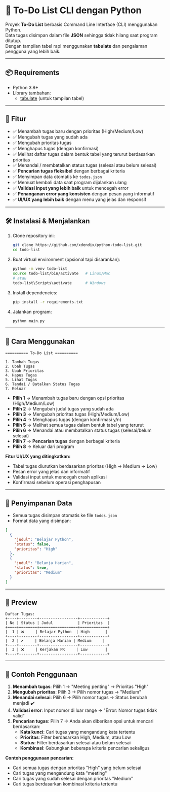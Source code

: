 # 📝 To-Do List CLI dengan Python

Proyek **To-Do List** berbasis Command Line Interface (CLI) menggunakan Python.  
Data tugas disimpan dalam file **JSON** sehingga tidak hilang saat program ditutup.  
Dengan tampilan tabel rapi menggunakan **tabulate** dan pengalaman pengguna yang lebih baik.

---

## 📦 Requirements
- Python 3.8+
- Library tambahan:
  - [tabulate](https://pypi.org/project/tabulate/) (untuk tampilan tabel)

---

## 📌 Fitur
- ✅ Menambah tugas baru dengan prioritas (High/Medium/Low)
- ✅ Mengubah tugas yang sudah ada
- ✅ Mengubah prioritas tugas
- ✅ Menghapus tugas (dengan konfirmasi)
- ✅ Melihat daftar tugas dalam bentuk tabel yang terurut berdasarkan prioritas
- ✅ Menandai / membatalkan status tugas (selesai atau belum selesai)
- ✅ **Pencarian tugas fleksibel** dengan berbagai kriteria
- ✅ Menyimpan data otomatis ke `todos.json`
- ✅ Memuat kembali data saat program dijalankan ulang
- ✅ **Validasi input yang lebih baik** untuk mencegah error
- ✅ **Penanganan error yang konsisten** dengan pesan yang informatif
- ✅ **UI/UX yang lebih baik** dengan menu yang jelas dan responsif

---

## 🛠️ Instalasi & Menjalankan
1. Clone repository ini:
   ```bash
   git clone https://github.com/xdendix/python-todo-list.git
   cd todo-list
   ```
2. Buat virtual environment (opsional tapi disarankan):
   ```bash
   python -m venv todo-list
   source todo-list/bin/activate   # Linux/Mac
   # atau
   todo-list\Scripts\activate      # Windows
   ```

3. Install dependencies:
   ```bash
   pip install -r requirements.txt
   ```

4. Jalankan program:
   ```bash
   python main.py
   ```

---

## 🚀 Cara Menggunakan

```
========== To-Do List ==========

1. Tambah Tugas
2. Ubah Tugas
3. Ubah Prioritas
4. Hapus Tugas
5. Lihat Tugas
6. Tandai / Batalkan Status Tugas
7. Keluar
```

- **Pilih 1** → Menambah tugas baru dengan opsi prioritas (High/Medium/Low)
- **Pilih 2** → Mengubah judul tugas yang sudah ada
- **Pilih 3** → Mengubah prioritas tugas (High/Medium/Low)
- **Pilih 4** → Menghapus tugas (dengan konfirmasi y/n)
- **Pilih 5** → Melihat semua tugas dalam bentuk tabel yang terurut
- **Pilih 6** → Menandai atau membatalkan status tugas (selesai/belum selesai)
- **Pilih 7** → **Pencarian tugas** dengan berbagai kriteria
- **Pilih 8** → Keluar dari program

**Fitur UI/UX yang ditingkatkan:**
- Tabel tugas diurutkan berdasarkan prioritas (High → Medium → Low)
- Pesan error yang jelas dan informatif
- Validasi input untuk mencegah crash aplikasi
- Konfirmasi sebelum operasi penghapusan

---

## 💾 Penyimpanan Data
- Semua tugas disimpan otomatis ke file `todos.json`
- Format data yang disimpan:
```json
[
  {
    "judul": "Belajar Python",
    "status": false,
    "prioritas": "High"
  },
  {
    "judul": "Belanja Harian", 
    "status": true,
    "prioritas": "Medium"
  }
]
```

---

## 📸 Preview
```
Daftar Tugas: 
+----+--------+-----------------+------------+
| No | Status | Judul           | Prioritas  |
+====+========+=================+============+
|  1 | ❌     | Belajar Python  | High       |
+----+--------+-----------------+------------+
|  2 | ✔️     | Belanja Harian | Medium     |
+----+--------+-----------------+------------+
|  3 | ❌     | Kerjakan PR     | Low        |
+----+--------+-----------------+------------+
```

---

## 🎯 Contoh Penggunaan
1. **Menambah tugas**: Pilih 1 → "Meeting penting" → Prioritas "High"
2. **Mengubah prioritas**: Pilih 3 → Pilih nomor tugas → "Medium"
3. **Menandai selesai**: Pilih 6 → Pilih nomor tugas → Status berubah menjadi ✔️
4. **Validasi error**: Input nomor di luar range → "Error: Nomor tugas tidak valid"
5. **Pencarian tugas**: Pilih 7 → Anda akan diberikan opsi untuk mencari berdasarkan:
   - **Kata kunci**: Cari tugas yang mengandung kata tertentu
   - **Prioritas**: Filter berdasarkan High, Medium, atau Low
   - **Status**: Filter berdasarkan selesai atau belum selesai
   - **Kombinasi**: Gabungkan beberapa kriteria pencarian sekaligus

**Contoh penggunaan pencarian:**
- Cari semua tugas dengan prioritas "High" yang belum selesai
- Cari tugas yang mengandung kata "meeting" 
- Cari tugas yang sudah selesai dengan prioritas "Medium"
- Cari tugas berdasarkan kombinasi kriteria tertentu

